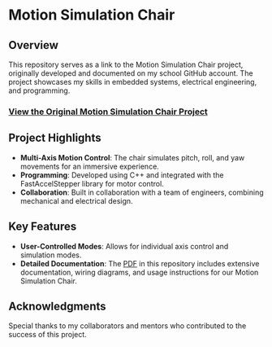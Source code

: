 # Motion Simulation Chair

## Overview

This repository serves as a link to the Motion Simulation Chair project, originally developed and documented on my school GitHub account. The project showcases my skills in embedded systems, electrical engineering, and programming.

### [View the Original Motion Simulation Chair Project](https://github.com/SeanSchlief/MotionSimulationChair)

## Project Highlights

- **Multi-Axis Motion Control**: The chair simulates pitch, roll, and yaw movements for an immersive experience.
- **Programming**: Developed using C++ and integrated with the FastAccelStepper library for motor control.
- **Collaboration**: Built in collaboration with a team of engineers, combining mechanical and electrical design.

## Key Features

- **User-Controlled Modes**: Allows for individual axis control and simulation modes.
- **Detailed Documentation**: The [PDF](Motion_Simulation_Chair_Final_Documentation.pdf) in this repository includes extensive documentation, wiring diagrams, and usage instructions for our Motion Simulation Chair.

## Acknowledgments

Special thanks to my collaborators and mentors who contributed to the success of this project.
